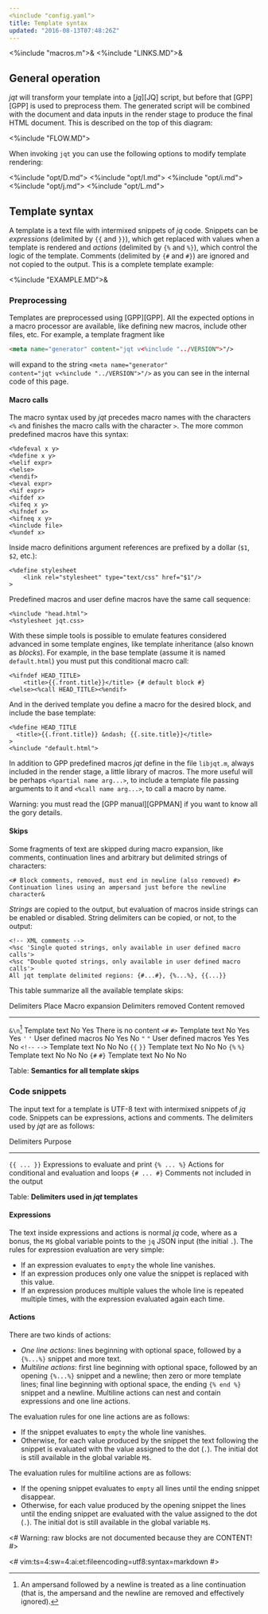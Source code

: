 ```yaml
---
<%include "config.yaml">
title: Template syntax
updated: "2016-08-13T07:48:26Z"
---
```

<%include "macros.m">&
<%include "LINKS.MD">&

## General operation

_jqt_ will transform your template into a [_jq_][JQ]  script, but before that
[GPP][GPP] is used to preprocess them. The generated script will be combined
with the document and data inputs in the render stage to produce the
final HTML document.
This is described on the top of this diagram:

<%include "FLOW.MD">

When invoking `jqt` you can use the following options to modify template
rendering:

<%include "opt/D.md">
<%include "opt/I.md">
<%include "opt/i.md">
<%include "opt/j.md">
<%include "opt/L.md">

## Template syntax

A template is a text file with intermixed snippets of _jq_ code. Snippets can be
<dfn>expressions</dfn> (delimited by `{{` and `}}`), which get replaced with
values when a template is rendered and <dfn>actions</dfn> (delimited by `{%` and `%}`), which control the logic of the
template.  Comments (delimited by `{#` and `#}`) are ignored and not copied to the output.
This is a complete template example:

<%include "EXAMPLE.MD">&

### Preprocessing

Templates are preprocessed using [GPP][GPP]. All the expected options in a macro processor are available,
like defining new macros, include other files, etc. For example, a template fragment
like

```HTML
<meta name="generator" content="jqt v<%include "../VERSION">"/>
```

will expand to the string <code>&lt;meta name="generator" content="jqt v<%include "../VERSION">"/&gt;</code>
as you can see in the internal code of this page.

#### Macro calls

The macro syntax used by _jqt_ precedes macro names with the characters `<%`
and finishes the macro calls with the character `>`.
The more common predefined macros have this syntax:

```
<%defeval x y>
<%define x y>
<%elif expr>
<%else>
<%endif>
<%eval expr>
<%if expr>
<%ifdef x>
<%ifeq x y>
<%ifndef x>
<%ifneq x y>
<%include file>
<%undef x>
```

Inside macro definitions argument references are prefixed by a dollar (`$1`, `$2`, etc.):

```
<%define stylesheet
    <link rel="stylesheet" type="text/css" href="$1"/>
>
```

Predefined macros and user define macros have the same call sequence:

```
<%include "head.html">
<%stylesheet jqt.css>
```

With these simple tools is possible to emulate features considered advanced in some template engines,
like template inheritance (also known as _blocks_). For example, in the base template (assume it is named `default.html`)
you must put this conditional macro call:

```
<%ifndef HEAD_TITLE>
    <title>{{.front.title}}</title> {# default block #}
<%else><%call HEAD_TITLE><%endif>
```

And in the derived template you define a macro for the desired block, and include the base template:

```
<%define HEAD_TITLE
  <title>{{.front.title}} &ndash; {{.site.title}}</title>
>
<%include "default.html">
```

In addition to GPP predefined macros _jqt_ define in the file `libjqt.m`,
always included in the render stage, a little library of macros. The
more useful will be perhaps `<%partial name arg...>`, to include a template
file passing arguments to it and `<%call name arg...>`, to call a macro by name.

Warning: you must read the [GPP manual][GPPMAN] if you want to know all the gory details.

#### Skips

Some fragments of text are skipped during macro expansion, like comments,
continuation lines and arbitrary but delimited strings of characters:

```
<# Block comments, removed, must end in newline (also removed) #>
Continuation lines using an ampersand just before the newline character&
```

_Strings_ are copied to the output, but evaluation of macros inside strings can
be enabled or disabled.  String delimiters can be copied, or not, to the output:

~~~
<!-- XML comments -->
<%sc 'Single quoted strings, only available in user defined macro calls'>
<%sc "Double quoted strings, only available in user defined macro calls'>
All jqt template delimited regions: {#...#}, {%...%}, {{...}} 
~~~

This table summarize all the available template skips:

 Delimiters         Place                   Macro expansion     Delimiters removed  Content removed
-------------       -----                   ---------------     ------------------  ---------------
`&\n`[^1]           Template text           No                  Yes                 There is no content
`<#` `#>`           Template text           No                  Yes                 Yes
`'` `'`             User defined macros     No                  Yes                 No
`"` `"`             User defined macros     Yes                 Yes                 No
`<!--` `-->`        Template text           No                  No                  No
`{{` `}}`           Template text           No                  No                  No
`{%` `%}`           Template text           No                  No                  No
`{#` `#}`           Template text           No                  No                  No

Table: **Semantics for all template skips**

[^1]: An ampersand followed by a newline is treated as a line continuation (that
is, the ampersand and the newline are removed and effectively ignored).

### Code snippets

The input text for a template is UTF-8 text with 
intermixed snippets of _jq_ code. Snippets can be
expressions, actions and comments.
The delimiters used by _jqt_ are as follows:

Delimiters    Purpose
----------    -----------------------------------
`{{ ... }}`   Expressions to evaluate and print
`{% ... %}`   Actions for conditional and evaluation and loops
`{# ... #}`   Comments not included in the output

Table: **Delimiters used in _jqt_ templates**

#### Expressions

The text inside expressions and actions is normal _jq_ code, where as
a bonus, the `M$` global variable points to the `jq` JSON input (the initial `.`).
The rules for expression evaluation are very simple:

* If an expression evaluates to `empty` the whole line vanishes.
* If an expression produces only one value the snippet is replaced with this value.
* If an expression produces multiple values the whole line is repeated multiple
  times, with the expression evaluated again each time.

#### Actions

There are two kinds of actions:

* <dfn>One line actions</dfn>: lines beginning with optional space, followed by a
  `{%...%}` snippet and more text.
* <dfn>Multiline actions</dfn>: first line beginning with optional space, followed by an opening `{%...%}` snippet and a newline;
  then zero or more template lines; final line  beginning with optional space,  the ending `{% end %}` snippet and a newline.
  Multiline actions can nest and contain expressions and one line actions.

The evaluation rules for one line actions are as follows:

* If the snippet evaluates to `empty` the whole line vanishes.
* Otherwise, for each value produced by the snippet the text following the
  snippet is evaluated with the value assigned to the dot (`.`). The initial
  dot is still available in the global variable `M$`.

The evaluation rules for multiline actions are as follows:

* If the opening snippet evaluates to `empty` all lines until the ending snippet disappear.
* Otherwise, for each value produced by the opening snippet the lines until the ending snippet
  are evaluated with the value assigned to the dot (`.`). The initial dot is
  still available in the global variable `M$`.

<# Warning: raw blocks are not documented because they are CONTENT! #>

<#
vim:ts=4:sw=4:ai:et:fileencoding=utf8:syntax=markdown
#>
